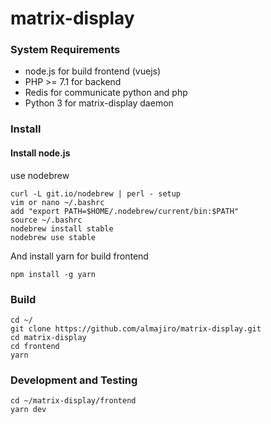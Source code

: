 # matrix-display
### System Requirements
* node.js for build frontend (vuejs)
* PHP >= 7.1 for backend
* Redis for communicate python and php
* Python 3 for matrix-display daemon

### Install
#### Install node.js
use nodebrew
```
curl -L git.io/nodebrew | perl - setup
vim or nano ~/.bashrc
add "export PATH=$HOME/.nodebrew/current/bin:$PATH"
source ~/.bashrc
nodebrew install stable
nodebrew use stable
```
And install yarn for build frontend
```
npm install -g yarn
```


### Build
```
cd ~/
git clone https://github.com/almajiro/matrix-display.git
cd matrix-display
cd frontend
yarn
```

### Development and Testing
```
cd ~/matrix-display/frontend
yarn dev
```